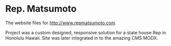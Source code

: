 Rep. Matsumoto
============

The website files for http://www.repmatsumoto.com

Project was a custom designed, responsive solution for a state house Rep in Honolulu Hawaii. Site was later integrated in to the amazing CMS MODX.
